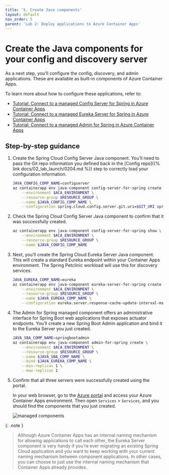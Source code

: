 ```yaml
---
title: '5. Create Java components'
layout: default
nav_order: 5
parent: 'Lab 2: Deploy applications to Azure Container Apps'
---
```


# Create the Java components for your config and discovery server

As a next step, you’ll configure the config, discovery, and admin applications. These are available as built-in components of Azure Container Apps.

To learn more about how to configure these applications, refer to:

- [Tutorial: Connect to a managed Config Server for Spring in Azure Container Apps](https://learn.microsoft.com/azure/container-apps/java-config-server)
- [Tutorial: Connect to a managed Eureka Server for Spring in Azure Container Apps](https://learn.microsoft.com/azure/container-apps/java-eureka-server)
- [Tutorial: Connect to a managed Admin for Spring in Azure Container Apps](https://learn.microsoft.com/en-us/azure/container-apps/java-admin)

## Step-by-step guidance

1.  Create the Spring Cloud Config Server Java component. You’ll need to pass the Git repo information you defined back in the [Config repo]({% link docs/02_lab_launch/0204.md %}) step to correctly load your configuration information.

    ```bash
    JAVA_CONFIG_COMP_NAME=configserver
    az containerapp env java-component config-server-for-spring create \
        --environment $ACA_ENVIRONMENT \
        --resource-group $RESOURCE_GROUP \
        --name $JAVA_CONFIG_COMP_NAME \
        --configuration spring.cloud.config.server.git.uri=$GIT_URI spring.cloud.config.server.git.search-paths=$SEARCH_PATH spring.cloud.config.server.git.default-label=$LABEL
    ```

1.  Check the Spring Cloud Config Server Java component to confirm that it was successfully created.

    ```bash
    az containerapp env java-component config-server-for-spring show \
        --environment $ACA_ENVIRONMENT \
        --resource-group $RESOURCE_GROUP \
        --name $JAVA_CONFIG_COMP_NAME
    ```

1.  Next, you’ll create the Spring Cloud Eureka Server Java component. This will create a standard Eureka endpoint within your Container Apps environment. The Spring Petclinic workload will use this for discovery services.

    ```bash
    JAVA_EUREKA_COMP_NAME=eureka
    az containerapp env java-component eureka-server-for-spring create \
        --environment $ACA_ENVIRONMENT \
        --resource-group $RESOURCE_GROUP \
        --name $JAVA_EUREKA_COMP_NAME \
        --configuration eureka.server.response-cache-update-interval-ms=10000
    ```

1.  The Admin for Spring managed component offers an administrative interface for Spring Boot web applications that exposes actuator endpoints. You’ll create a new Spring Boot Admin application and bind it to the Eureka Server you just created.

    ```bash
    JAVA_SBA_COMP_NAME=springbootadmin
    az containerapp env java-component admin-for-spring create \
        --environment $ACA_ENVIRONMENT \
        --resource-group $RESOURCE_GROUP \
        --name $JAVA_SBA_COMP_NAME \
        --bind $JAVA_EUREKA_COMP_NAME \
        --min-replicas 1 \
        --max-replicas 1
    ```

1.  Confirm that all three servers were successfully created using the portal.

    In your web browser, go to the [Azure portal](http://portal.azure.com/) and access your Azure Container Apps environment. Then open `Services` \> `Services`, and you should find the components that you just created.

    ![managed components](../../images/managed-components.png)

{: .note }
> Although Azure Container Apps has an internal naming mechanism for allowing applications to call each other, the Eureka Server component is very handy if you’re ever migrating an existing Spring Cloud application and you want to keep working with your current naming mechanism between component applications. In other cases, you can choose to just use the internal naming mechanism that Container Apps already provides.

